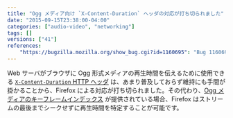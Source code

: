 ```yaml
---
title: "Ogg メディア向け `X-Content-Duration` ヘッダの対応が打ち切られました"
date: "2015-09-15T23:38:00-04:00"
categories: ["audio-video", "networking"]
tags: []
versions: ["41"]
references:
    "https://bugzilla.mozilla.org/show_bug.cgi?id=1160695": "Bug 1160695 - Clean up duration tracking and use mirroring for cross-thread access"
---
```

Web サーバがブラウザに Ogg 形式メディアの再生時間を伝えるために使用できる [`X-Content-Duration` HTTP ヘッダ](https://developer.mozilla.org/ja/docs/Web/HTTP/Configuring_servers_for_Ogg_media#Serve_X-Content-Duration_headers) は、あまり普及しておらず維持にも手間が掛かることから、Firefox による対応が打ち切られました。その代わり、[Ogg メディアのキーフレームインデックス](http://blog.pearce.org.nz/2010/08/keyframe-indexed-ogg-files-supported-in.html) が提供されている場合、Firefox はストリームの最後までシークせずに再生時間を特定することが可能です。
